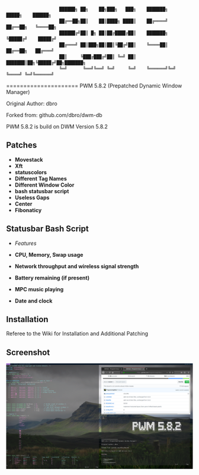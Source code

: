 ```
					██████╗ ██╗    ██╗███╗   ███╗    ███████╗    █████╗    ██████╗ 
					██╔══██╗██║    ██║████╗ ████║    ██╔════╝   ██╔══██╗   ╚════██╗
					██████╔╝██║ █╗ ██║██╔████╔██║    ███████╗   ╚█████╔╝    █████╔╝
					██╔═══╝ ██║███╗██║██║╚██╔╝██║    ╚════██║   ██╔══██╗   ██╔═══╝ 
					██║     ╚███╔███╔╝██║ ╚═╝ ██║    ███████║██╗╚█████╔╝██╗███████╗
					╚═╝      ╚══╝╚══╝ ╚═╝     ╚═╝    ╚══════╝╚═╝ ╚════╝ ╚═╝╚══════╝
```
=====================
PWM 5.8.2 (Prepatched Dynamic Window Manager)

Original Author: dbro

Forked from: github.com/dbro/dwm-db

PWM 5.8.2 is build on DWM Version 5.8.2

Patches
--------------------

* **Movestack**
* **Xft**
* **statuscolors**
* **Different Tag Names**
* **Different Window Color**
* **bash statusbar script**
* **Useless Gaps**
* **Center**
* **Fibonaticy**

Statusbar Bash Script
---------------------
* *Features*

* **CPU, Memory, Swap usage**
* **Network throughput and wireless signal strength**
* **Battery remaining (if present)**
* **MPC music playing**
* **Date and clock**

Installation
----------------------
Referee to the Wiki for Installation and Additional Patching

Screenshot
----------------------
![Screenshot](/pwm5.png)

